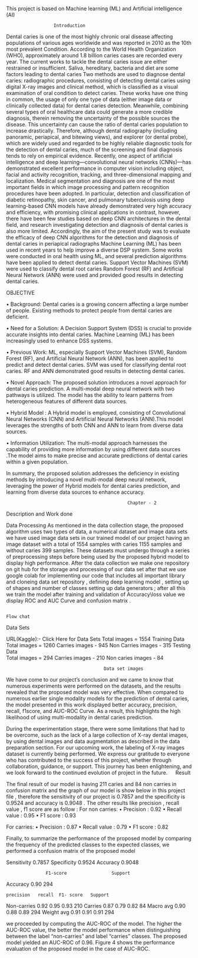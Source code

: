 This project is based on Machine learning (ML) and Artificial intelligence (AI) 

                      Introduction 
 
Dental caries is one of the most highly chronic oral disease affecting populations of various ages worldwide and was reported in 2010 as the 10th most prevalent Condition. According to the World Health Organization (WHO), approximately around 1.8 billion caries cases are recorded every year.  The current works to tackle the dental caries issue are either restrained or insufficient. Saliva, hereditary, bacteria and diet are some factors leading to dental caries Two methods are used to diagnose dental caries: radiographic procedures, consisting of detecting dental caries using digital X-ray images and clinical method, which is classified as a visual examination of oral condition to detect caries. These works have one thing in common, the usage of only one type of data (either image data or clinically collected data) for dental caries  detection. 
Meanwhile, combining several types of oral healthcare data could generate a more credible diagnosis, therein removing the uncertainty of the possible sources the disease. This uncertainty can cause the ratio of dental caries population to increase drastically. Therefore, although dental radiography (including panoramic, periapical, and bitewing views), and explorer (or dental probe), which are widely used and regarded to be highly reliable diagnostic tools for the detection of dental caries, much of the screening and final diagnosis tends to rely on empirical evidence. 
Recently, one aspect of artificial intelligence and deep learning—convolutional neural networks (CNNs)—has demonstrated excellent performance in computer vision including object, facial and activity recognition, tracking, and three-dimensional mapping and localization. Medical segmentation and diagnosis are one of the most important fields in which image processing and pattern recognition procedures have been adopted. In particular, detection and classification of diabetic retinopathy, skin cancer, and pulmonary tuberculosis using deep learning-based CNN models have already demonstrated very high accuracy and efficiency, with promising clinical applications in contrast, however, there have been few studies based on deep CNN architectures in the dental field, and research investigating detection and diagnosis of dental caries is also more limited. Accordingly, the aim of the present study was to evaluate  the efficacy of deep CNN algorithms for the detection and diagnosis of dental caries in periapical radiographs Machine Learning (ML) has been used in recent years to help improve a diverse DSP system. Some works were conducted in oral health using ML, and several prediction algorithms have been applied to detect dental caries. Support Vector Machines (SVM) were used to classify dental root caries Random Forest (RF) and Artificial Neural Network (ANN) were used and provided good results in detecting dental caries. 



OBJECTIVE 

•	Background: Dental caries is a growing concern affecting a large number of people. Existing methods to protect people from dental caries are deficient.

•	Need for a Solution: A Decision Support System (DSS) is crucial to provide accurate insights into dental caries. Machine Learning (ML) has been increasingly used to enhance DSS systems.

•	Previous Work: ML, especially Support Vector Machines (SVM), Random Forest (RF), and Artificial Neural Network (ANN), has been applied to predict and detect dental caries. SVM was used for classifying dental root caries. RF and ANN demonstrated good results in detecting dental caries.

•	Novel Approach: The proposed solution introduces a novel approach for dental caries prediction. A multi-modal deep neural network with two pathways is utilized. The model has the ability to learn patterns from heterogeneous features of different data sources.

•	Hybrid Model : A Hybrid model is employed, consisting of Convolutional Neural Networks (CNN) and Artificial Neural Networks (ANN).This model leverages the strengths of both CNN and ANN to learn from diverse data sources.

•	Information Utilization:  The multi-modal approach harnesses the capability of providing more information by using different data sources .The model aims to make precise and accurate predictions of dental caries within a given population.


In summary, the proposed solution addresses the deficiency in existing methods by introducing a novel multi-modal deep neural network, leveraging the power of Hybrid models for dental caries prediction, and learning from diverse data sources to enhance accuracy.






 
                                                  Chapter - 2 
Description and Work done 
 
Data Processing 
As mentioned in the data collection stage, the proposed algorithm uses two types of data, a numerical dataset and image data sets we have used image data sets in our trained model of our project having an image dataset with a total of 1554 samples with caries 1155 samples and without caries 399 samples. These datasets must undergo through a series of preprocessing steps before being used by the proposed hybrid model to display high performance. After the data collection we make  one repository on git hub for the storage and processing  of our data set  after that we use google colab for implementing our code that includes all important library and   cloneing data set repository , defining deep learning model , setting up of shapes and number of classes  setting up data generators ; after all this  we train the model after training and validation of Accuracy\loss value we display  ROC and AUC Curve  and confusion matrix .

 
 
 

                                                                                    Flow chat 




Data Sets
 
URL(Kaggle):- Click Here for Data Sets 
Total images = 1554
Training Data 
Total images = 1260
Carries images - 945 
Non Carries images - 315 
Testing Data  
Total images = 294
Carries images - 210 
Non caries images - 84 
                                  
                                    


                                  




                                         Data set images 

 
 
 
                                               



We have come to our project’s conclusion and we came to know that numerous experiments were performed on the datasets, and the results revealed that the proposed model was very effective. When compared to numerous earlier single modality models for the prediction of dental caries, the model presented in this work displayed better accuracy, precision, recall, f1score, and AUC-ROC Curve. As a result, this highlights the high likelihood of using multi-modality in dental caries prediction. 
 
During the experimentation stage, there were some limitations that had to be overcome, such as the lack of a large collection of X-ray dental images, by using dental images and data augmentation as described in the data preparation section. For our upcoming work, the labeling of X-ray images dataset is currently being performed. We express our gratitude to everyone who has contributed to the success of this project, whether through collaboration, guidance, or support. This journey has been enlightening, and we look forward to the continued evolution of project  in the future.
 
                                          Result

The final result of our model is having 211 caries and 84 non carries in confusion matrix and  the graph of our model is show below in this project file , therefore the sensitivity of our project is 0.7857  and the specificity is 0.9524 and accuracy  is 0.9048  .
The other results like  precision , recall value , f1 score  are as follow :
For non carries:
•	Precision : 0.92
•	Recall value : 0.95 
•	F1 score : 0.93

For carries:
•	Precision : 0.87
•	Recall value : 0.79
•	F1 score : 0.82
 

 
 	  
 
 
 
 
Finally, to summarize the performance of the proposed model
 by comparing the frequency of the predicted classes to the
 expected classes, we performed a confusion matrix of the proposed model
 


Sensitivity	0.7857
Specificity	0.9524
Accuracy 	0.9048





	               F1-score	                Support
Accuracy	                  0.90	                    294




 
	precision	recall	F1- score	Support
Non-carries	0.92	0.95	0.93	210
Carries 	0.87	0.79	0.82	84
Macro avg	0.90	0.88	0.89	294
Weight avg	0.91	0.91	0.91	294
 






we proceeded by computing the AUC-ROC of the model.
 The higher the AUC-ROC value, the better the model
 performance when distinguishing between the label
 “non-carries” and label “carries” classes. The proposed
 model yielded an AUC-ROC of 0.96. Figure 4 shows the performance evaluation of the proposed model in the case 
of AUC-ROC.
